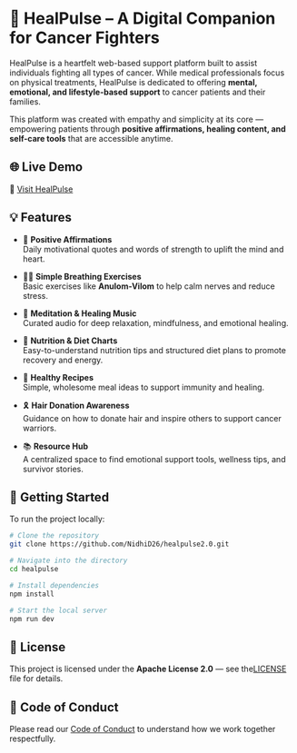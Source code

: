 # 🌿 HealPulse – A Digital Companion for Cancer Fighters

HealPulse is a heartfelt web-based support platform built to assist individuals fighting all types of cancer. While medical professionals focus on physical treatments, HealPulse is dedicated to offering **mental, emotional, and lifestyle-based support** to cancer patients and their families.

This platform was created with empathy and simplicity at its core — empowering patients through **positive affirmations, healing content, and self-care tools** that are accessible anytime.

## 🌐 Live Demo
🔗 [Visit HealPulse](https://healpulse2-0.vercel.app)


## 💡 Features

- 🧠 **Positive Affirmations**  
  Daily motivational quotes and words of strength to uplift the mind and heart.

- 🧘‍♀️ **Simple Breathing Exercises**  
  Basic exercises like **Anulom-Vilom** to help calm nerves and reduce stress.

- 🎵 **Meditation & Healing Music**  
  Curated audio for deep relaxation, mindfulness, and emotional healing.

- 🥗 **Nutrition & Diet Charts**  
  Easy-to-understand nutrition tips and structured diet plans to promote recovery and energy.

- 🍲 **Healthy Recipes**  
  Simple, wholesome meal ideas to support immunity and healing.

- 🎗️ **Hair Donation Awareness**  
  Guidance on how to donate hair and inspire others to support cancer warriors.

- 📚 **Resource Hub**  
  A centralized space to find emotional support tools, wellness tips, and survivor stories.



## 🚀 Getting Started

To run the project locally:

```bash
# Clone the repository
git clone https://github.com/NidhiD26/healpulse2.0.git

# Navigate into the directory
cd healpulse

# Install dependencies
npm install

# Start the local server
npm run dev

```

## 📄 License

This project is licensed under the **Apache License 2.0** — see the[LICENSE](./LICENSE) file for details.


## 🤝 Code of Conduct

Please read our [Code of Conduct](./CODE_OF_CONDUCT.md) to understand how we work together respectfully.

